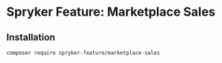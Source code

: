 # Spryker Feature: Marketplace Sales



## Installation

```
composer require spryker-feature/marketplace-sales
```
